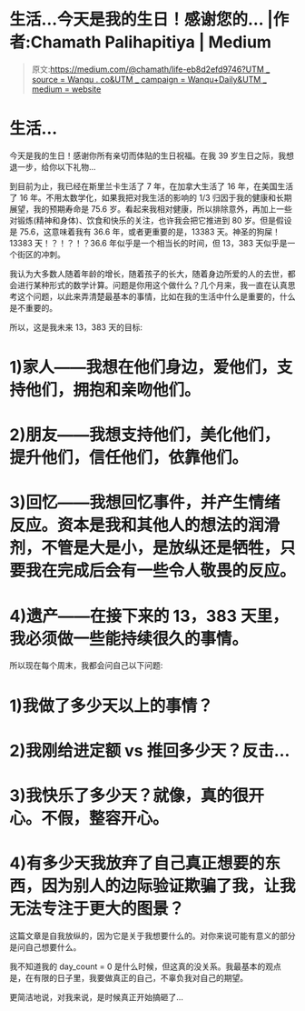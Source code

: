 # 生活…今天是我的生日！感谢您的… |作者:Chamath Palihapitiya | Medium

> 原文:[https://medium.com/@chamath/life-eb8d2efd9746?UTM _ source = Wanqu . co&UTM _ campaign = Wanqu+Daily&UTM _ medium = website](https://medium.com/@chamath/life-eb8d2efd9746?utm_source=wanqu.co&utm_campaign=Wanqu+Daily&utm_medium=website)

# 生活…

今天是我的生日！感谢你所有亲切而体贴的生日祝福。在我 39 岁生日之际，我想退一步，给你以下礼物…

到目前为止，我已经在斯里兰卡生活了 7 年，在加拿大生活了 16 年，在美国生活了 16 年。不用太数学化，如果我把对我生活的影响的 1/3 归因于我的健康和长期展望，我的预期寿命是 75.6 岁。看起来我相对健康，所以排除意外，再加上一些对锻炼(精神和身体)、饮食和快乐的关注，也许我会把它推进到 80 岁。但是假设是 75.6，这意味着我有 36.6 年，或者更重要的是，13383 天。神圣的狗屎！13383 天！？！？！？36.6 年似乎是一个相当长的时间，但 13，383 天似乎是一个街区的冲刺。

我认为大多数人随着年龄的增长，随着孩子的长大，随着身边所爱的人的去世，都会进行某种形式的数学计算。问题是你用这个做什么？几个月来，我一直在认真思考这个问题，以此来弄清楚最基本的事情，比如在我的生活中什么是重要的，什么是不重要的。

所以，这是我未来 13，383 天的目标:

# 1)家人——我想在他们身边，爱他们，支持他们，拥抱和亲吻他们。

# 2)朋友——我想支持他们，美化他们，提升他们，信任他们，依靠他们。

# 3)回忆——我想回忆事件，并产生情绪反应。资本是我和其他人的想法的润滑剂，不管是大是小，是放纵还是牺牲，只要我在完成后会有一些令人敬畏的反应。

# 4)遗产——在接下来的 13，383 天里，我必须做一些能持续很久的事情。

所以现在每个周末，我都会问自己以下问题:

# 1)我做了多少天以上的事情？

# 2)我刚给进定额 vs 推回多少天？反击…

# 3)我快乐了多少天？就像，真的很开心。不假，整容开心。

# 4)有多少天我放弃了自己真正想要的东西，因为别人的边际验证欺骗了我，让我无法专注于更大的图景？

这篇文章是自我放纵的，因为它是关于我想要什么的。对你来说可能有意义的部分是问自己想要什么。

我不知道我的 day_count = 0 是什么时候，但这真的没关系。我最基本的观点是，在有限的日子里，我要做真正的自己，不辜负我对自己的期望。

更简洁地说，对我来说，是时候真正开始搞砸了…
